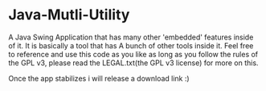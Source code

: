 Java-Mutli-Utility
==================
A Java Swing Application that has many other 'embedded' features inside of it. It is basically a tool that has 
A bunch of other tools inside it. Feel free to reference and use this code as you like as long as you follow the rules of the GPL v3, please read the LEGAL.txt(the GPL v3 license) for more on this.


Once the app stabilizes i will release a download link :)
